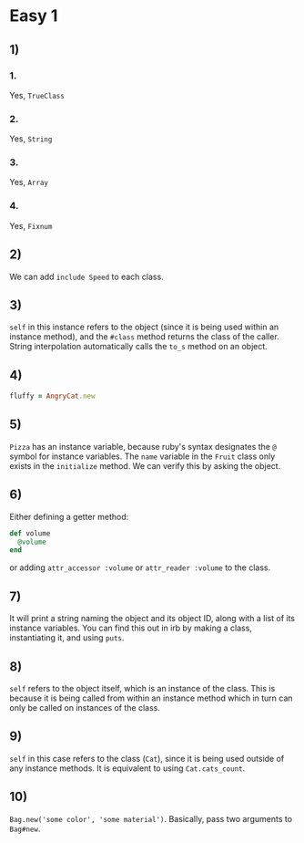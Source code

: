 # Easy 1

## 1)

### 1.

Yes, `TrueClass`

### 2.

Yes, `String`

### 3.

Yes, `Array`

### 4.

Yes, `Fixnum`

## 2)

We can add `include Speed` to each class.

## 3)

`self` in this instance refers to the object (since it is being used within an instance method), and the `#class` method returns the class of the caller. String interpolation automatically calls the `to_s` method on an object.

## 4)

```ruby
fluffy = AngryCat.new
```

## 5)

`Pizza` has an instance variable, because ruby's syntax designates the `@` symbol for instance variables. The `name` variable in the `Fruit` class only exists in the `initialize` method. We can verify this by asking the object.

## 6)

Either defining a getter method:

```ruby
def volume
  @volume
end
```

or adding `attr_accessor :volume` or `attr_reader :volume` to the class.

## 7)

It will print a string naming the object and its object ID, along with a list of its instance variables. You can find this out in irb by making a class, instantiating it, and using `puts`.

## 8)

`self` refers to the object itself, which is an instance of the class. This is because it is being called from within an instance method which in turn can only be called on instances of the class.

## 9)

`self` in this case refers to the class (`Cat`), since it is being used outside of any instance methods. It is equivalent to using `Cat.cats_count`.

## 10)

`Bag.new('some color', 'some material')`. Basically, pass two arguments to `Bag#new`.
